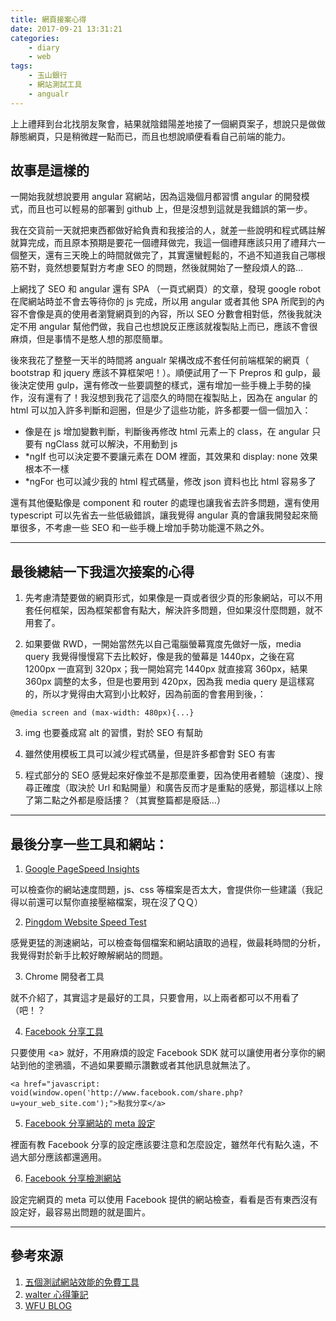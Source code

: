 ```yaml
---
title: 網頁接案心得
date: 2017-09-21 13:31:21
categories:
    - diary
    - web
tags:
    - 玉山銀行
    - 網站測試工具
    - angualr
---
```


上上禮拜到台北找朋友聚會，結果就陰錯陽差地接了一個網頁案子，想說只是做做靜態網頁，只是稍微趕一點而已，而且也想說順便看看自己前端的能力。

<!--more-->
## 故事是這樣的

一開始我就想說要用 angular 寫網站，因為這幾個月都習慣 angular 的開發模式，而且也可以輕易的部署到 github 上，但是沒想到這就是我錯誤的第一步。

我在交貨前一天就把東西都做好給負責和我接洽的人，就差一些說明和程式碼註解就算完成，而且原本預期是要花一個禮拜做完，我這一個禮拜應該只用了禮拜六一個整天，還有三天晚上的時間就做完了，其實還蠻輕鬆的，不過不知道我自己哪根筋不對，竟然想要幫對方考慮 SEO 的問題，然後就開始了一整段煩人的路...

上網找了 SEO 和 angular 還有 SPA （一頁式網頁）的文章，發現 google robot 在爬網站時並不會去等待你的 js 完成，所以用 angular 或者其他 SPA 所爬到的內容不會像是真的使用者瀏覽網頁到的內容，所以 SEO 分數會相對低，然後我就決定不用 angular 幫他們做，我自己也想說反正應該就複製貼上而已，應該不會很麻煩，但是事情不是憨人想的那麼簡單。

後來我花了整整一天半的時間將 angualr 架構改成不套任何前端框架的網頁（ bootstrap 和 jquery 應該不算框架吧！）。順便試用了一下 Prepros 和 gulp，最後決定使用 gulp，還有修改一些要調整的樣式，還有增加一些手機上手勢的操作，沒有還有了！我沒想到我花了這麼久的時間在複製貼上，因為在 angular 的 html 可以加入許多判斷和迴圈，但是少了這些功能，許多都要一個一個加入：

- 像是在 js 增加變數判斷，判斷後再修改 html 元素上的 class，在 angular 只要有 ngClass 就可以解決，不用動到 js
- *ngIf 也可以決定要不要讓元素在 DOM 裡面，其效果和 display: none 效果根本不一樣
- *ngFor 也可以減少我的 html 程式碼量，修改 json 資料也比 html 容易多了

還有其他優點像是 component 和 router 的處理也讓我省去許多問題，還有使用 typescript 可以先省去一些低級錯誤，讓我覺得 angular 真的會讓我開發起來簡單很多，不考慮一些 SEO 和一些手機上增加手勢功能還不熟之外。

---

## 最後總結一下我這次接案的心得

1. 先考慮清楚要做的網頁形式，如果像是一頁或者很少頁的形象網站，可以不用套任何框架，因為框架都會有點大，解決許多問題，但如果沒什麼問題，就不用套了。

2. 如果要做 RWD，一開始當然先以自己電腦螢幕寬度先做好一版，media query 我覺得慢慢寫下去比較好，像是我的螢幕是 1440px，之後在寫 1200px 一直寫到 320px；我一開始寫完 1440px 就直接寫 360px，結果 360px 調整的太多，但是也要用到 420px，因為我 media query 是這樣寫的，所以才覺得由大寫到小比較好，因為前面的會套用到後，：

```
@media screen and (max-width: 480px){...}
```

3. img 也要養成寫 alt 的習慣，對於 SEO 有幫助

4. 雖然使用模板工具可以減少程式碼量，但是許多都會對 SEO 有害

5. 程式部分的 SEO 感覺起來好像並不是那麼重要，因為使用者體驗（速度）、搜尋正確度（取決於 Url 和點開量）和廣告反而才是重點的感覺，那這樣以上除了第二點之外都是廢話摟？（其實整篇都是廢話...）

---

## 最後分享一些工具和網站：

1. [Google PageSpeed Insights](https://developers.google.com/speed/pagespeed/insights/)

可以檢查你的網站速度問題，js、css 等檔案是否太大，會提供你一些建議（我記得以前還可以幫你直接壓縮檔案，現在沒了ＱＱ）

2. [Pingdom Website Speed Test](https://tools.pingdom.com/)

感覺更猛的測速網站，可以檢查每個檔案和網站讀取的過程，做最耗時間的分析，我覺得對於新手比較好瞭解網站的問題。

3. Chrome 開發者工具

就不介紹了，其實這才是最好的工具，只要會用，以上兩者都可以不用看了（吧！？

4. [Facebook 分享工具](https://dotblogs.com.tw/walter/2014/05/21/how-to-set-facebook-share-info)

只要使用 &lt;a> 就好，不用麻煩的設定 Facebook SDK 就可以讓使用者分享你的網站到他的塗鴉牆，不過如果要顯示讚數或者其他訊息就無法了。

```
<a href="javascript: void(window.open('http://www.facebook.com/share.php?u=your_web_site.com');">點我分享</a>
```

5. [Facebook 分享網站的 meta 設定](http://www.wfublog.com/2015/04/facebook-meta-og-setting-thumbnail-title-description-author.html)

裡面有教 Facebook 分享的設定應該要注意和怎麼設定，雖然年代有點久遠，不過大部分應該都還適用。

6. [Facebook 分享檢測網站](https://developers.facebook.com/tools/debug/sharing)

設定完網頁的 meta 可以使用 Facebook 提供的網站檢查，看看是否有東西沒有設定好，最容易出問題的就是圖片。

---

## 參考來源

1. [五個測試網站效能的免費工具](https://blog.gtwang.org/web-development/tools-for-testing-website-performance-speed/)
2. [walter 心得筆記](https://dotblogs.com.tw/walter/2014/05/21/how-to-set-facebook-share-info)
3. [WFU BLOG](http://www.wfublog.com/2015/04/facebook-meta-og-setting-thumbnail-title-description-author.html)